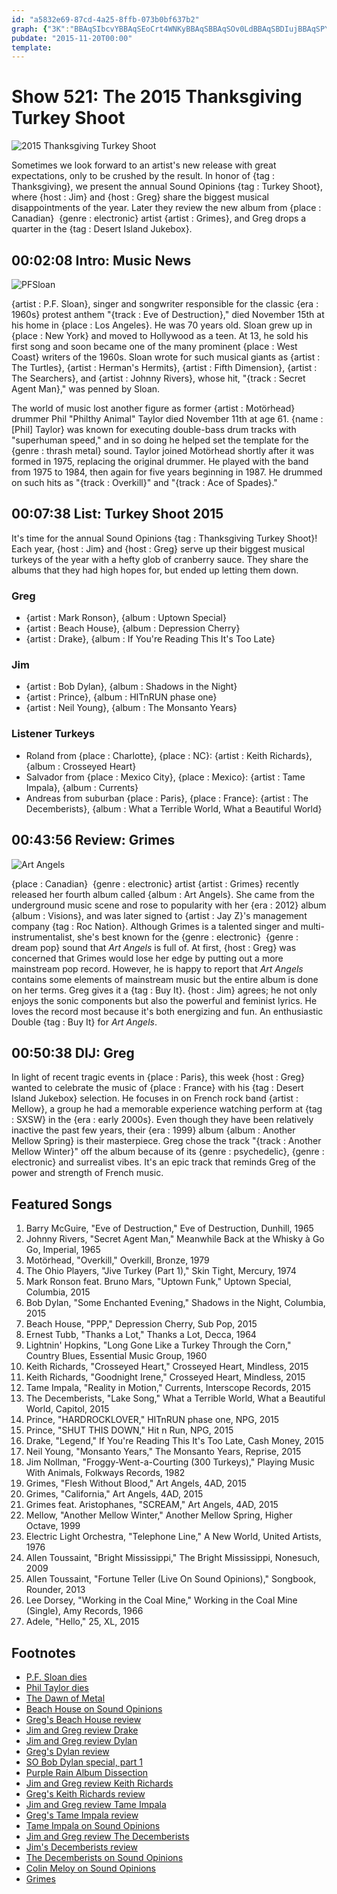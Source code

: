 ```yaml
---
id: "a5832e69-87cd-4a25-8ffb-073b0bf637b2"
graph: {"3K":"BBAqSIbcvYBBAqSEoCrt4WNKyBBAqSBBAqSOv0LdBBAqSBDIujBBAqSPYNVCBBAqSgdTY6BDQbZEP3fI0aLKkEP3fIEP3fIJhsRmEP3fIdTAbB","CQ":"","218":"PbHEtl82nDBEjLYPbHEtPbHEtyE1w2PbHEtXJLTz7uPbjPbHEt97qipyE1w27uPbjGY9Nq97qipBHm1G97qipX6cfd","2CE":"BHm1GqYVo9BMsCbZJ03yZJ03yqYVo9qYVo9shiurBEjLYZJ03yRmn9cZJ03yZJ03yshiurZJ03yaHCGgFjmkRZJ03y"}
pubdate: "2015-11-20T00:00"
template: 
---
```






# Show 521: The 2015 Thanksgiving Turkey Shoot

![2015 Thanksgiving Turkey Shoot](https://static.soundopinions.org/images/2015/2015turkeyshoot_web.jpg)

Sometimes we look forward to an artist's new release with great expectations, only to be crushed by the result. In honor of {tag : Thanksgiving}, we present the annual Sound Opinions {tag : Turkey Shoot}, where {host : Jim} and {host : Greg} share the biggest musical disappointments of the year. Later they review the new album from {place : Canadian}  {genre : electronic} artist {artist : Grimes}, and Greg drops a quarter in the {tag : Desert Island Jukebox}.



## 00:02:08 Intro: Music News

![PFSloan](https://static.soundopinions.org/assets/521/3K0.jpg)

{artist : P.F. Sloan}, singer and songwriter responsible for the classic {era : 1960s} protest anthem "{track : Eve of Destruction}," died November 15th at his home in {place : Los Angeles}. He was 70 years old. Sloan grew up in {place : New York} and moved to Hollywood as a teen. At 13, he sold his first song and soon became one of the many prominent {place : West Coast} writers of the 1960s. Sloan wrote for such musical giants as {artist : The Turtles}, {artist : Herman's Hermits}, {artist : Fifth Dimension}, {artist : The Searchers}, and {artist : Johnny Rivers}, whose hit, "{track : Secret Agent Man}," was penned by Sloan.

The world of music lost another figure as former {artist : Motörhead} drummer Phil "Philthy Animal" Taylor died November 11th at age 61. {name : [Phil] Taylor} was known for executing double-bass drum tracks with "superhuman speed," and in so doing he helped set the template for the {genre : thrash metal} sound. Taylor joined Motörhead shortly after it was formed in 1975, replacing the original drummer. He played with the band from 1975 to 1984, then again for five years beginning in 1987. He drummed on such hits as "{track : Overkill}" and "{track : Ace of Spades}."



## 00:07:38 List: Turkey Shoot 2015

It's time for the annual Sound Opinions {tag : Thanksgiving Turkey Shoot}! Each year, {host : Jim} and {host : Greg} serve up their biggest musical turkeys of the year with a hefty glob of cranberry sauce. They share the albums that they had high hopes for, but ended up letting them down.


### Greg

- {artist : Mark Ronson}, {album : Uptown Special}
- {artist : Beach House}, {album : Depression Cherry}
- {artist : Drake}, {album : If You're Reading This It's Too Late}


### Jim

- {artist : Bob Dylan}, {album : Shadows in the Night}
- {artist : Prince}, {album : HITnRUN phase one}
- {artist : Neil Young}, {album : The Monsanto Years}


### Listener Turkeys

- Roland from {place : Charlotte}, {place : NC}: {artist : Keith Richards}, {album : Crosseyed Heart}
- Salvador from {place : Mexico City}, {place : Mexico}: {artist : Tame Impala}, {album : Currents}
- Andreas from suburban {place : Paris}, {place : France}: {artist : The Decemberists}, {album : What a Terrible World, What a Beautiful World}



## 00:43:56 Review: Grimes

![Art Angels](https://static.soundopinions.org/assets/521/2180.jpg)

{place : Canadian}  {genre : electronic} artist {artist : Grimes} recently released her fourth album called {album : Art Angels}. She came from the underground music scene and rose to popularity with her {era : 2012} album {album : Visions}, and was later signed to {artist : Jay Z}'s management company {tag : Roc Nation}. Although Grimes is a talented singer and multi-instrumentalist, she's best known for the {genre : electronic}  {genre : dream pop} sound that *Art Angels* is full of. At first, {host : Greg} was concerned that Grimes would lose her edge by putting out a more mainstream pop record. However, he is happy to report that *Art Angels* contains some elements of mainstream music but the entire album is done on her terms. Greg gives it a {tag : Buy It}. {host : Jim} agrees; he not only enjoys the sonic components but also the powerful and feminist lyrics. He loves the record most because it's both energizing and fun. An enthusiastic Double {tag : Buy It} for *Art Angels*.



## 00:50:38 DIJ: Greg

In light of recent tragic events in {place : Paris}, this week {host : Greg} wanted to celebrate the music of {place : France} with his {tag : Desert Island Jukebox} selection. He focuses in on French rock band {artist : Mellow}, a group he had a memorable experience watching perform at {tag : SXSW} in the {era : early 2000s}. Even though they have been relatively inactive the past few years, their {era : 1999} album {album : Another Mellow Spring} is their masterpiece. Greg chose the track "{track : Another Mellow Winter}" off the album because of its {genre : psychedelic}, {genre : electronic} and surrealist vibes. It's an epic track that reminds Greg of the power and strength of French music.



## Featured Songs

1. Barry McGuire, "Eve of Destruction," Eve of Destruction, Dunhill, 1965
2. Johnny Rivers, "Secret Agent Man," Meanwhile Back at the Whisky à Go Go, Imperial, 1965
3. Motörhead, "Overkill," Overkill, Bronze, 1979
4. The Ohio Players, "Jive Turkey (Part 1)," Skin Tight, Mercury, 1974
5. Mark Ronson feat. Bruno Mars, "Uptown Funk," Uptown Special, Columbia, 2015
6. Bob Dylan, "Some Enchanted Evening," Shadows in the Night, Columbia, 2015
7. Beach House, "PPP," Depression Cherry, Sub Pop, 2015
8. Ernest Tubb, "Thanks a Lot," Thanks a Lot, Decca, 1964
9. Lightnin' Hopkins, "Long Gone Like a Turkey Through the Corn," Country Blues, Essential Music Group, 1960
10. Keith Richards, "Crosseyed Heart," Crosseyed Heart, Mindless, 2015
11. Keith Richards, "Goodnight Irene," Crosseyed Heart, Mindless, 2015
12. Tame Impala, "Reality in Motion," Currents, Interscope Records, 2015
13. The Decemberists, "Lake Song," What a Terrible World, What a Beautiful World, Capitol, 2015
14. Prince, "HARDROCKLOVER," HITnRUN phase one, NPG, 2015
15. Prince, "SHUT THIS DOWN," Hit n Run, NPG, 2015
16. Drake, "Legend," If You're Reading This It's Too Late, Cash Money, 2015
17. Neil Young, "Monsanto Years," The Monsanto Years, Reprise, 2015
18. Jim Nollman, "Froggy-Went-a-Courting (300 Turkeys)," Playing Music With Animals, Folkways Records, 1982
19. Grimes, "Flesh Without Blood," Art Angels, 4AD, 2015
20. Grimes, "California," Art Angels, 4AD, 2015
21. Grimes feat. Aristophanes, "SCREAM," Art Angels, 4AD, 2015
22. Mellow, "Another Mellow Winter," Another Mellow Spring, Higher Octave, 1999
23. Electric Light Orchestra, "Telephone Line," A New World, United Artists, 1976
24. Allen Toussaint, "Bright Mississippi," The Bright Mississippi, Nonesuch, 2009
25. Allen Toussaint, "Fortune Teller (Live On Sound Opinions)," Songbook, Rounder, 2013
26. Lee Dorsey, "Working in the Coal Mine," Working in the Coal Mine (Single), Amy Records, 1966
27. Adele, "Hello," 25, XL, 2015



## Footnotes

- [P.F. Sloan dies](http://www.nytimes.com/2015/11/18/arts/music/p-f-sloan-60s-songwriter-dies-at-70.html)
- [Phil Taylor dies](http://www.theguardian.com/music/2015/nov/12/former-motorhead-drummer-phil-taylor-dies-aged-61)
- [The Dawn of Metal](http://www.soundopinions.org/show/422/)
- [Beach House on Sound Opinions](/show/229)
- [Greg's Beach House review](http://www.chicagotribune.com/entertainment/music/kot/ct-beach-house-depression-cherry-review-20150821-column.html)
- [Jim and Greg review Drake](/show/483/#drake)
- [Jim and Greg review Dylan](/show/480/#bobdylan)
- [Greg's Dylan review](http://www.chicagotribune.com/entertainment/music/kot/sc-bob-dylan-frank-sinatra-20150130-column.html)
- [SO Bob Dylan special, part 1](http://www.soundopinions.org/show/279/)
- [Purple Rain Album Dissection](http://www.soundopinions.org/show/191/)
- [Jim and Greg review Keith Richards](/show/514/#keithrichards)
- [Greg's Keith Richards review](http://www.chicagotribune.com/entertainment/music/kot/ct-keith-richards-crosseyed-heart-review-20150921-column.html)
- [Jim and Greg review Tame Impala](/show/503/#tameimpala)
- [Greg's Tame Impala review](http://www.chicagotribune.com/entertainment/music/kot/ct-tame-impala-currents-review-20150710-column.html)
- [Tame Impala on Sound Opinions](/show/389/)
- [Jim and Greg review The Decemberists](/show/477/#thedecemberists)
- [Jim's Decemberists review](http://www.wbez.org/blogs/jim-derogatis/2015-01/first-great-album-2015-111391)
- [The Decemberists on Sound Opinions](/show/80/)
- [Colin Meloy on Sound Opinions](/show/269/review/thedecemberists)
- [Grimes](http://www.grimesmusic.com/)